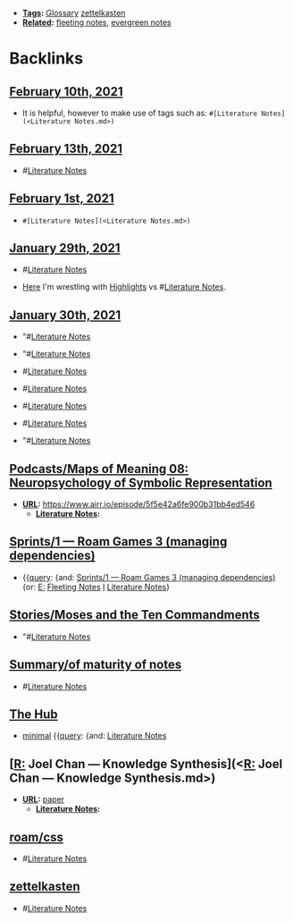 - **[Tags](<Tags.md>):** [Glossary](<Glossary.md>) [zettelkasten](<zettelkasten.md>)
- **[Related](<Related.md>):** [fleeting notes](<fleeting notes.md>), [evergreen notes](<evergreen notes.md>)

# Backlinks
## [February 10th, 2021](<February 10th, 2021.md>)
- It is helpful, however to make use of tags such as: `#[Literature Notes](<Literature Notes.md>)`

## [February 13th, 2021](<February 13th, 2021.md>)
- #[Literature Notes](<Literature Notes.md>)

## [February 1st, 2021](<February 1st, 2021.md>)
- `#[Literature Notes](<Literature Notes.md>)`

## [January 29th, 2021](<January 29th, 2021.md>)
- #[Literature Notes](<Literature Notes.md>)

- [Here](((V25q7bipU))) I'm wrestling with [Highlights](<Highlights.md>) vs #[Literature Notes](<Literature Notes.md>).

## [January 30th, 2021](<January 30th, 2021.md>)
- "#[Literature Notes](<Literature Notes.md>)

- "#[Literature Notes](<Literature Notes.md>)

- #[Literature Notes](<Literature Notes.md>)

- #[Literature Notes](<Literature Notes.md>)

- #[Literature Notes](<Literature Notes.md>)

- #[Literature Notes](<Literature Notes.md>)

- "#[Literature Notes](<Literature Notes.md>)

## [Podcasts/Maps of Meaning 08: Neuropsychology of Symbolic Representation](<Podcasts/Maps of Meaning 08: Neuropsychology of Symbolic Representation.md>)
- **[URL](<URL.md>):** https://www.airr.io/episode/5f5e42a6fe900b31bb4ed546
    - **[Literature Notes](<Literature Notes.md>):**

## [Sprints/1 — Roam Games 3 (managing dependencies)](<Sprints/1 — Roam Games 3 (managing dependencies).md>)
- {{[query](<query.md>): {and: [Sprints/1 — Roam Games 3 (managing dependencies)](<Sprints/1 — Roam Games 3 (managing dependencies).md>) {or: [E:](<E:.md>) [Fleeting Notes](<Fleeting Notes.md>) [I](<I.md>) [Literature Notes](<Literature Notes.md>)}

## [Stories/Moses and the Ten Commandments](<Stories/Moses and the Ten Commandments.md>)
- "#[Literature Notes](<Literature Notes.md>)

## [Summary/of maturity of notes](<Summary/of maturity of notes.md>)
- #[Literature Notes](<Literature Notes.md>)

## [The Hub](<The Hub.md>)
- [minimal](<minimal.md>) {{[query](<query.md>): {and: [Literature Notes](<Literature Notes.md>)

## [[R:](<[R:.md>) Joel Chan — Knowledge Synthesis](<[R:](<R:.md>) Joel Chan — Knowledge Synthesis.md>)
- **[URL](<URL.md>):** [paper](https://oasislab.pubpub.org/pub/54t0y9mk/release/2)
    - **[Literature Notes](<Literature Notes.md>):**

## [roam/css](<roam/css.md>)
- #[Literature Notes](<Literature Notes.md>)

## [zettelkasten](<zettelkasten.md>)
- #[Literature Notes](<Literature Notes.md>)

